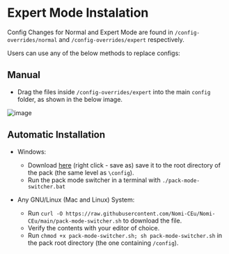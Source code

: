 # Expert Mode Instalation
Config Changes for Normal and Expert Mode are found in `/config-overrides/normal` and `/config-overrides/expert` respectively.

Users can use any of the below methods to replace configs:  

## Manual
- Drag the files inside `/config-overrides/expert` into the main `config` folder, as shown in the below image.

![image](https://user-images.githubusercontent.com/61507029/168111281-65006a94-4b4d-4255-aca1-1f5039eec705.png)
        
## Automatic Installation
- Windows: 
     - Download [here](https://raw.githubusercontent.com/Nomi-CEu/Nomi-CEu/main/pack-mode-switcher.bat) (right click - save as) save it to the root directory of the pack (the same level as `\config`).
    - Run the pack mode switcher in a terminal with `./pack-mode-switcher.bat`
 
 - Any GNU/Linux (Mac and Linux) System:
    - Run `curl -O https://raw.githubusercontent.com/Nomi-CEu/Nomi-CEu/main/pack-mode-switcher.sh` to download the file.
    - Verify the contents with your editor of choice.
    - Run `chmod +x pack-mode-switcher.sh; sh pack-mode-switcher.sh` in the pack root directory (the one containing `/config`).
